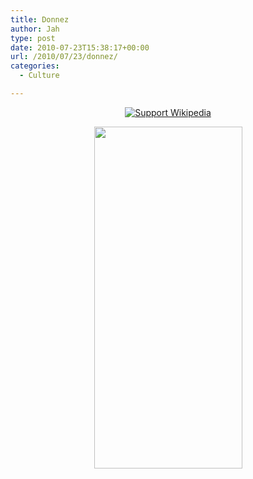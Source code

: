 ```yaml
---
title: Donnez
author: Jah
type: post
date: 2010-07-23T15:38:17+00:00
url: /2010/07/23/donnez/
categories:
  - Culture

---
```

<p style="text-align: center;">
  <a href="http://wikimediafoundation.org/wiki/Support_Wikipedia/en"><img src="http://upload.wikimedia.org/wikipedia/commons/d/d3/Fundraising_2009-square-share-en.png" border="0" alt="Support Wikipedia" /></a>
</p>

<p style="text-align: center;">
  <a href="http://wikimediafoundation.org/wiki/Support_Wikipedia/en"></a><a title="Visit the main page [z]" accesskey="z" href="http://wikileaks.ch/"><img class="aligncenter" src="http://upload.wikimedia.org/wikipedia/commons/e/e7/Wikileaks_logo.svg" alt="" width="237" height="547" /></a>
</p>